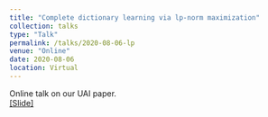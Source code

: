 ```yaml
---
title: "Complete dictionary learning via lp-norm maximization"
collection: talks
type: "Talk"
permalink: /talks/2020-08-06-lp
venue: "Online"
date: 2020-08-06
location: Virtual
---
```


Online talk on our UAI paper.<br>
[[Slide]](http://lantaoyu.github.io/files/2017-07-26-gan-for-discrete-data.pdf)
